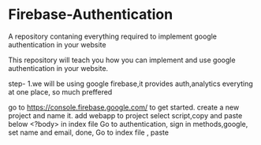 # Firebase-Authentication
A repository contaning everything required to implement google authentication in your website

This repository will teach you how you can implement and use google authentication in your website.

step-
1.we will be using google firebase,it provides auth,analytics everyting at one place, so much preffered

go to https://console.firebase.google.com/ to get started.
create a new project and name it.
add webapp to project
select script,copy  and paste below <?body> in index file
Go to authentication, sign in methods,google, set name and email, done,
Go to index file , paste 

<script type="module">
    // Import the functions you need from the SDKs you need
    import { initializeApp } from "https://www.gstatic.com/firebasejs/9.9.3/firebase-app.js";
    import { getAnalytics } from "https://www.gstatic.com/firebasejs/9.9.3/firebase-analytics.js";
    import { getAuth ,GoogleAuthProvider } from "https://www.gstatic.com/firebasejs/9.9.3/firebase-auth.js";
    // TODO: Add SDKs for Firebase products that you want to use
    // https://firebase.google.com/docs/web/setup#available-libraries
  
    // Your web app's Firebase configuration
    // For Firebase JS SDK v7.20.0 and later, measurementId is optional
    const firebaseConfig = {
      apiKey: "AIzaSyDay_IbPkMMeW2ywhdgs-uFQBmYUSPuU8Y",
      authDomain: "my-links-tech-7.firebaseapp.com",
      projectId: "my-links-tech-7",
      storageBucket: "my-links-tech-7.appspot.com",
      messagingSenderId: "917637648357",
      appId: "1:917637648357:web:6779c8c012e98b59a3290c",
      measurementId: "G-DBM8WSHDNG"
    };
  
    // Initialize Firebase
    const app = initializeApp(firebaseConfig);
    const analytics = getAnalytics(app);
    const auth = getAuth(app);
    const provider = new GoogleAuthProvider(app);
  </script>
</html>

